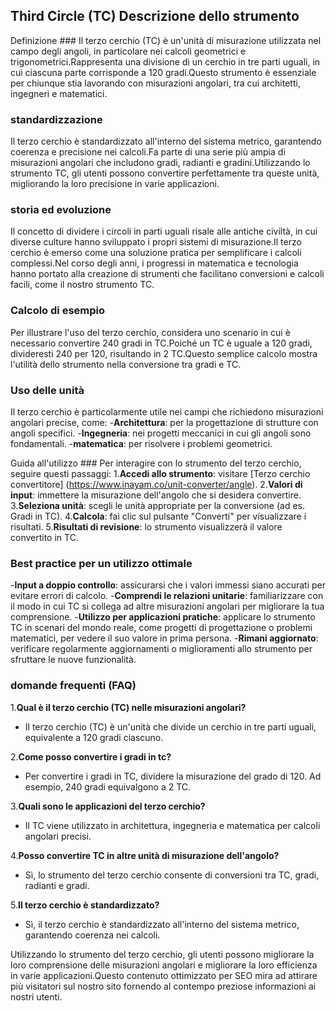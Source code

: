 ## Third Circle (TC) Descrizione dello strumento

Definizione ###
Il terzo cerchio (TC) è un'unità di misurazione utilizzata nel campo degli angoli, in particolare nei calcoli geometrici e trigonometrici.Rappresenta una divisione di un cerchio in tre parti uguali, in cui ciascuna parte corrisponde a 120 gradi.Questo strumento è essenziale per chiunque stia lavorando con misurazioni angolari, tra cui architetti, ingegneri e matematici.

### standardizzazione
Il terzo cerchio è standardizzato all'interno del sistema metrico, garantendo coerenza e precisione nei calcoli.Fa parte di una serie più ampia di misurazioni angolari che includono gradi, radianti e gradini.Utilizzando lo strumento TC, gli utenti possono convertire perfettamente tra queste unità, migliorando la loro precisione in varie applicazioni.

### storia ed evoluzione
Il concetto di dividere i circoli in parti uguali risale alle antiche civiltà, in cui diverse culture hanno sviluppato i propri sistemi di misurazione.Il terzo cerchio è emerso come una soluzione pratica per semplificare i calcoli complessi.Nel corso degli anni, i progressi in matematica e tecnologia hanno portato alla creazione di strumenti che facilitano conversioni e calcoli facili, come il nostro strumento TC.

### Calcolo di esempio
Per illustrare l'uso del terzo cerchio, considera uno scenario in cui è necessario convertire 240 gradi in TC.Poiché un TC è uguale a 120 gradi, divideresti 240 per 120, risultando in 2 TC.Questo semplice calcolo mostra l'utilità dello strumento nella conversione tra gradi e TC.

### Uso delle unità
Il terzo cerchio è particolarmente utile nei campi che richiedono misurazioni angolari precise, come:
-**Architettura**: per la progettazione di strutture con angoli specifici.
-**Ingegneria**: nei progetti meccanici in cui gli angoli sono fondamentali.
-**matematica**: per risolvere i problemi geometrici.

Guida all'utilizzo ###
Per interagire con lo strumento del terzo cerchio, seguire questi passaggi:
1.**Accedi allo strumento**: visitare [Terzo cerchio convertitore] (https://www.inayam.co/unit-converter/angle).
2.**Valori di input**: immettere la misurazione dell'angolo che si desidera convertire.
3.**Seleziona unità**: scegli le unità appropriate per la conversione (ad es. Gradi in TC).
4.**Calcola**: fai clic sul pulsante "Converti" per visualizzare i risultati.
5.**Risultati di revisione**: lo strumento visualizzerà il valore convertito in TC.

### Best practice per un utilizzo ottimale
-**Input a doppio controllo**: assicurarsi che i valori immessi siano accurati per evitare errori di calcolo.
-**Comprendi le relazioni unitarie**: familiarizzare con il modo in cui TC si collega ad altre misurazioni angolari per migliorare la tua comprensione.
-**Utilizzo per applicazioni pratiche**: applicare lo strumento TC in scenari del mondo reale, come progetti di progettazione o problemi matematici, per vedere il suo valore in prima persona.
-**Rimani aggiornato**: verificare regolarmente aggiornamenti o miglioramenti allo strumento per sfruttare le nuove funzionalità.

### domande frequenti (FAQ)

1.**Qual è il terzo cerchio (TC) nelle misurazioni angolari?**
- Il terzo cerchio (TC) è un'unità che divide un cerchio in tre parti uguali, equivalente a 120 gradi ciascuno.

2.**Come posso convertire i gradi in tc?**
- Per convertire i gradi in TC, dividere la misurazione del grado di 120. Ad esempio, 240 gradi equivalgono a 2 TC.

3.**Quali sono le applicazioni del terzo cerchio?**
- Il TC viene utilizzato in architettura, ingegneria e matematica per calcoli angolari precisi.

4.**Posso convertire TC in altre unità di misurazione dell'angolo?**
- Sì, lo strumento del terzo cerchio consente di conversioni tra TC, gradi, radianti e gradi.

5.**Il terzo cerchio è standardizzato?**
- Sì, il terzo cerchio è standardizzato all'interno del sistema metrico, garantendo coerenza nei calcoli.

Utilizzando lo strumento del terzo cerchio, gli utenti possono migliorare la loro comprensione delle misurazioni angolari e migliorare la loro efficienza in varie applicazioni.Questo contenuto ottimizzato per SEO mira ad attirare più visitatori sul nostro sito fornendo al contempo preziose informazioni ai nostri utenti.